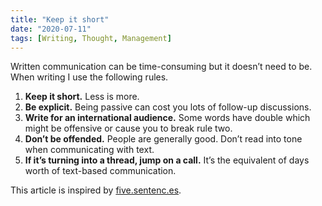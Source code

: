 ```yaml
---
title: "Keep it short"
date: "2020-07-11"
tags: [Writing, Thought, Management]
---
```


Written communication can be time-consuming but it doesn’t need to be. When writing I use the following rules.

1. **Keep it short.** Less is more.
2. **Be explicit.** Being passive can cost you lots of follow-up discussions.
3. **Write for an international audience.** Some words have double which might be offensive or cause you to break rule two.
4. **Don’t be offended.** People are generally good. Don’t read into tone when communicating with text.
5. **If it’s turning into a thread, jump on a call.** It’s the equivalent of days worth of text-based communication.

This article is inspired by [five.sentenc.es](http://five.sentenc.es/).